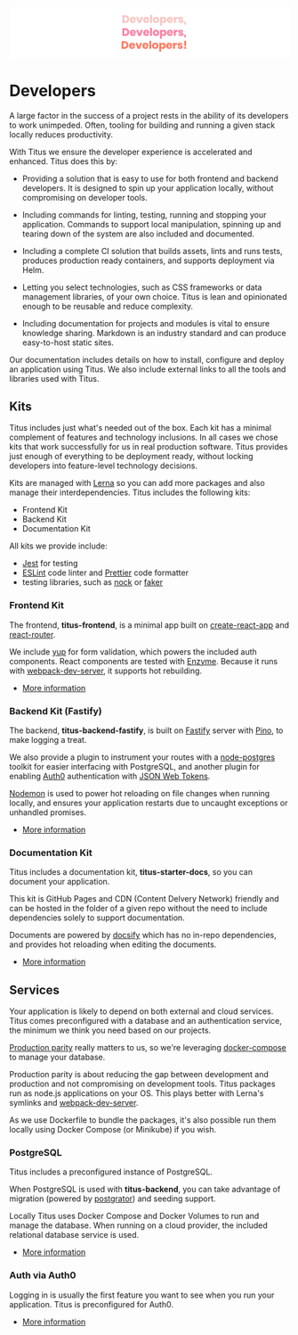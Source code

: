 ![titus-developers-quote]

# Developers
A large factor in the success of a project rests in the ability of its developers to work unimpeded. Often, tooling for building and running a given stack locally reduces productivity.

With Titus we ensure the developer experience is accelerated and enhanced. Titus does this by:

- Providing a solution that is easy to use for both frontend and backend developers. It is designed to spin up your application locally, without compromising on developer tools.

- Including commands for linting, testing, running and stopping your application. Commands to support local manipulation, spinning up and tearing down of the system are also included and documented.

- Including a complete CI solution that builds assets, lints and runs tests, produces production ready containers, and supports deployment via Helm.

- Letting you select technologies, such as CSS frameworks or data management libraries, of your own choice. Titus is lean and opinionated enough to be reusable and reduce complexity.

- Including documentation for projects and modules is vital to ensure knowledge sharing. Markdown is an industry standard and can produce easy-to-host static sites.

Our documentation includes details on how to install, configure and deploy an application using Titus. We also include external links to all the tools and libraries used with Titus.

## Kits
Titus includes just what's needed out of the box. Each kit has a minimal complement of features and technology inclusions. In all cases we chose kits that work successfully for us in real production software. Titus provides just enough of everything to be deployment ready, without locking developers into feature-level technology decisions.

Kits are managed with [Lerna] so you can add more packages and also manage their interdependencies.
Titus includes the following kits:
* Frontend Kit
* Backend Kit
* Documentation Kit

All kits we provide include:
- [Jest] for testing
- [ESLint] code linter and [Prettier] code formatter
- testing libraries, such as [nock] or [faker]

### Frontend Kit
The frontend, __titus-frontend__, is a minimal app built on [create-react-app] and [react-router].

We include [yup] for form validation, which powers the included auth components. React components are tested with [Enzyme].
Because it runs with [webpack-dev-server], it supports hot rebuilding.

- [More information](developers/packages/titus-frontend/)


### Backend Kit (Fastify)
The backend, __titus-backend-fastify__, is built on [Fastify] server with [Pino], to make logging a treat.

We also provide a plugin to instrument your routes with a [node-postgres] toolkit for easier interfacing with PostgreSQL, and another plugin for enabling [Auth0] authentication with [JSON Web Tokens][jwt].

[Nodemon] is used to power hot reloading on file changes when running locally, and ensures your application restarts due to uncaught exceptions or unhandled promises.

- [More information](developers/packages/titus-backend-fastify/)

### Documentation Kit
Titus includes a documentation kit, __titus-starter-docs__, so you can document your application.

This kit is GitHub Pages and CDN (Content Delvery Network) friendly and can be hosted in the folder of a given repo without the need to include dependencies solely to support documentation.

Documents are powered by [docsify] which has no in-repo dependencies, and provides hot reloading when editing the documents.

- [More information](developers/packages/titus-starter-docs/)

## Services
Your application is likely to depend on both external and cloud services.
Titus comes preconfigured with a database and an authentication service, the minimum we think you need based on our projects.

[Production parity][parity] really matters to us, so we're leveraging [docker-compose] to manage your database.

Production parity is about reducing the gap between development and production and not compromising on development tools.
Titus packages run as node.js applications on your OS. This plays better with Lerna's symlinks and [webpack-dev-server].

As we use Dockerfile to bundle the packages, it's also possible run them locally using Docker Compose (or Minikube) if you wish.

### PostgreSQL
Titus includes a preconfigured instance of PostgreSQL.

When PostgreSQL is used with __titus-backend__, you can take advantage of migration (powered by [postgrator]) and seeding support.

Locally Titus uses Docker Compose and Docker Volumes to run and manage the database. When running on a cloud provider, the included relational database service is used.

- [More information](starter-docs)

### Auth via Auth0
Logging in is usually the first feature you want to see when you run your application. Titus is preconfigured for Auth0.

- [More information](starter-docs)

<!-- Images -->
[titus-developers-quote]: ../img/titus-developers-quote.svg

<!-- External Links -->
[create-react-app]: https://facebook.github.io/create-react-app
[react-router]: https://reacttraining.com/react-router/web
[yup]: https://github.com/jquense/yup#readme
[Jest]: https://jestjs.io
[Enzyme]: https://airbnb.io/enzyme
[ESLint]: https://eslint.org
[Prettier]: https://prettier.io
[Hapi]: https://hapijs.com
[Fastify]: https://fastify.io
[Pino]: http://getpino.io
[Auth0]: https://auth0.com
[Nodemon]: https://nodemon.io
[node-postgres]: https://node-postgres.com
[docsify]: https://docsify.js.org
[Lerna]: https://lernajs.io
[webpack-dev-server]: https://webpack.js.org/configuration/dev-server
[jwt]: https://jwt.io
[nock]: https://github.com/nock/nock#readme
[faker]: http://marak.github.io/faker.js
[postgrator]: https://github.com/rickbergfalk/postgrator#readme
[parity]: https://12factor.net/dev-prod-parity
[docker-compose]: https://docs.docker.com/compose
